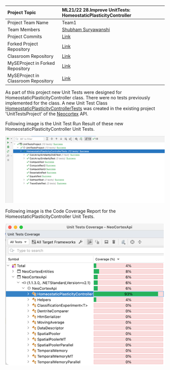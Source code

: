 | Project Topic  | ML21/22 28.Improve UnitTests: HomeostaticPlasticityController |
| :------------ | :------------ |
| Project Team Name  | Team1  |
| Team Members  | [Shubham Suryawanshi](https://github.com/shubhamsuryawanshi)  |
| Project Commits  | [Link](https://github.com/shubhamsuryawanshi/neocortexapi/commits/shubham?author=shubhamsuryawanshi)  |
| Forked Project Repository  | [Link](https://github.com/shubhamsuryawanshi/neocortexapi/tree/shubham)  |
| Classroom Repository  | [Link](https://github.com/UniversityOfAppliedSciencesFrankfurt/se-cloud-2021-2022/tree/Team1)  |
| MySEProject in Forked Repository  | [Link](https://github.com/shubhamsuryawanshi/neocortexapi/tree/shubham/source/MySEProject/)  |
| MySEProject in Classroom Repository  | [Link](https://github.com/UniversityOfAppliedSciencesFrankfurt/se-cloud-2021-2022/tree/Team1/Source/MySEProject)  |

As part of this project new Unit Tests were designed for HomeostaticPlasticityController class.
There were no tests previously implemented for the class. A new Unit Test Class [HomeostaticPlasticityControllerTests](https://github.com/shubhamsuryawanshi/neocortexapi/blob/shubham/source/UnitTestsProject/HomeostaticPlasticityControllerTests.cs) was created in the existing project 'UnitTestsProject' of the [Neocortex](https://github.com/ddobric/neocortexapi) API.

Following image is the Unit Test Run Result of these new HomeostaticPlasticityController Unit Tests. 

![Unit Tests Report](Images/UnitTestReport.png)  

Following image is the Code Coverage Report for the HomeostaticPlasticityController Unit Tests.

![Unit Tests Coverage](Images/UnitTestCoverage.png)
